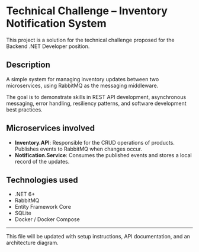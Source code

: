 # Technical Challenge – Inventory Notification System

This project is a solution for the technical challenge proposed for the Backend .NET Developer position.

## Description

A simple system for managing inventory updates between two microservices, using RabbitMQ as the messaging middleware.

The goal is to demonstrate skills in REST API development, asynchronous messaging, error handling, resiliency patterns, and software development best practices.

## Microservices involved

- **Inventory.API**: Responsible for the CRUD operations of products. Publishes events to RabbitMQ when changes occur.
- **Notification.Service**: Consumes the published events and stores a local record of the updates.

## Technologies used

- .NET 6+
- RabbitMQ
- Entity Framework Core
- SQLite
- Docker / Docker Compose

---

This file will be updated with setup instructions, API documentation, and an architecture diagram.
